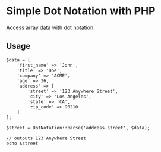 # Simple Dot Notation with PHP

Access array data with dot notation.

## Usage

	$data = [
		'first_name' => 'John',
		'title' => 'Doe',
		'company' => 'ACME',
		'age' => 36,
		'address' => [
			'street' => '123 Anywhere Street',
			'city' => 'Los Angeles',
			'state' => 'CA',
			'zip_code' => 90210
		]
	];
	
    $street = DotNotation::parse('address.street', $data);
	
	// outputs 123 Anywhere Street
	echo $street